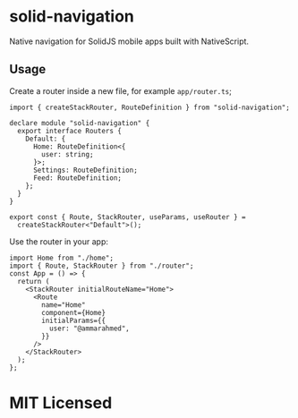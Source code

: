 # solid-navigation

Native navigation for SolidJS mobile apps built with NativeScript.

## Usage

Create a router inside a new file, for example `app/router.ts`;

```tsx
import { createStackRouter, RouteDefinition } from "solid-navigation";

declare module "solid-navigation" {
  export interface Routers {
    Default: {
      Home: RouteDefinition<{
        user: string;
      }>;
      Settings: RouteDefinition;
      Feed: RouteDefinition;
    };
  }
}

export const { Route, StackRouter, useParams, useRouter } =
  createStackRouter<"Default">();
```

Use the router in your app:

```tsx
import Home from "./home";
import { Route, StackRouter } from "./router";
const App = () => {
  return (
    <StackRouter initialRouteName="Home">
      <Route
        name="Home"
        component={Home}
        initialParams={{
          user: "@ammarahmed",
        }}
      />
    </StackRouter>
  );
};
```

# MIT Licensed
